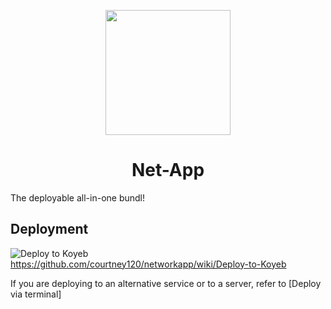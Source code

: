 <p align="center"><img src="https://entegy.com.au/wp-content/uploads/2017/06/Blogo-Image3.jpg" height="200"></p>

<h1 align="center">Net-App</h1>

The deployable all-in-one bundl!

## Deployment

![Deploy to Koyeb](https://binbashbanana.github.io/deploy-buttons/buttons/remade/koyeb.svg)https://github.com/courtney120/networkapp/wiki/Deploy-to-Koyeb

If you are deploying to an alternative service or to a server, refer to [Deploy via terminal]
